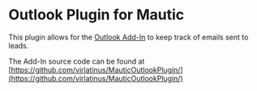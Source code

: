 # Outlook Plugin for Mautic
This plugin allows for the [Outlook Add-In](https://github.com/virlatinus/MauticOutlookPlugin/) to keep track of emails sent to leads.

The Add-In source code can be found at [https://github.com/virlatinus/MauticOutlookPlugin/](https://github.com/virlatinus/MauticOutlookPlugin/)


